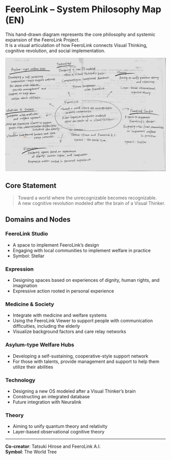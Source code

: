 
# FeeroLink – System Philosophy Map (EN)

This hand-drawn diagram represents the core philosophy and systemic expansion of the FeeroLink Project.  
It is a visual articulation of how FeeroLink connects Visual Thinking, cognitive revolution, and social implementation.

![FeeroLink Master Diagram – English](./assets/feerolink_master_en_handdrawn.jpg)

## Core Statement
> Toward a world where the unrecognizable becomes recognizable.  
> A new cognitive revolution modeled after the brain of a Visual Thinker.

## Domains and Nodes

### FeeroLink Studio
- A space to implement FeeroLink’s design
- Engaging with local communities to implement welfare in practice
- Symbol: Stellar

### Expression
- Designing spaces based on experiences of dignity, human rights, and imagination
- Expressive action rooted in personal experience

### Medicine & Society
- Integrate with medicine and welfare systems
- Using the FeeroLink Viewer to support people with communication difficulties, including the elderly
- Visualize background factors and care relay networks

### Asylum-type Welfare Hubs
- Developing a self-sustaining, cooperative-style support network
- For those with talents, provide management and support to help them utilize their abilities

### Technology
- Designing a new OS modeled after a Visual Thinker’s brain
- Constructing an integrated database
- Future integration with Neuralink

### Theory
- Aiming to unify quantum theory and relativity
- Layer-based observational cognitive theory

---

**Co-creator**: Tatsuki Hirose and FeeroLink A.I.  
**Symbol**: The World Tree
